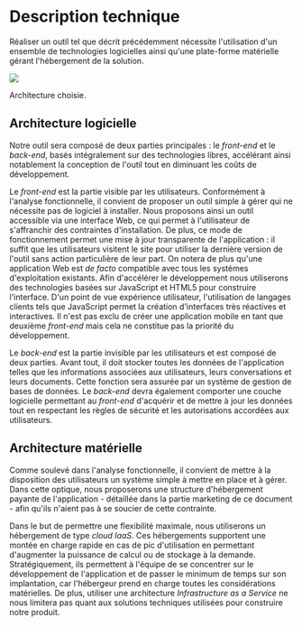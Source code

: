 # Description technique
Réaliser un outil tel que décrit précédemment nécessite l'utilisation d'un ensemble de technologies logicielles ainsi qu'une plate-forme matérielle gérant l'hébergement de la solution.

![](../../ressources/architecture.svg)

Architecture choisie.

## Architecture logicielle
Notre outil sera composé de deux parties principales : le *front-end* et le *back-end*, basés intégralement sur des technologies libres, accélérant ainsi notablement la conception de l'outil tout en diminuant les coûts de développement.

Le *front-end* est la partie visible par les utilisateurs. Conformément à l'analyse fonctionnelle, il convient de proposer un outil simple à gérer qui ne nécessite pas de logiciel à installer. Nous proposons ainsi un outil accessible via une interface Web, ce qui permet à l'utilisateur de s'affranchir des contraintes d'installation. De plus, ce mode de fonctionnement permet une mise à jour transparente de l'application : il suffit que les utilisateurs visitent le site pour utiliser la dernière version de l'outil sans action particulière de leur part. On notera de plus qu'une application Web est *de facto* compatible avec tous les systèmes d'exploitation existants. Afin d'accélérer le développement nous utiliserons des technologies basées sur JavaScript et HTML5 pour construire l'interface. D'un point de vue expérience utilisateur, l'utilisation de langages clients tels que JavaScript permet la création d'interfaces très réactives et interactives. Il n'est pas exclu de créer une application mobile en tant que deuxième *front-end* mais cela ne constitue pas la priorité du développement.

Le *back-end* est la partie invisible par les utilisateurs et est composé de deux parties. Avant tout, il doit stocker toutes les données de l'application telles que les informations associées aux utilisateurs, leurs conversations et leurs documents. Cette fonction sera assurée par un système de gestion de bases de données. Le *back-end* devra également comporter une couche logicielle permettant au *front-end* d'acquérir et de mettre à jour les données tout en respectant les règles de sécurité et les autorisations accordées aux utilisateurs.

## Architecture matérielle
Comme soulevé dans l'analyse fonctionnelle, il convient de mettre à la disposition des utilisateurs un système simple à mettre en place et à gérer. Dans cette optique, nous proposerons une structure d'hébergement payante de l'application - détaillée dans la partie marketing de ce document - afin qu'ils n'aient pas à se soucier de cette contrainte.

Dans le but de permettre une flexibilité maximale, nous utiliserons un hébergement de type *cloud IaaS*. Ces hébergements supportent une montée en charge rapide en cas de pic d'utilisation en permettant d'augmenter la puissance de calcul ou de stockage à la demande. Stratégiquement, ils permettent à l'équipe de se concentrer sur le développement de l'application et de passer le minimum de temps sur son implantation, car l'hébergeur prend en charge toutes les considérations matérielles. De plus, utiliser une architecture *Infrastructure as a Service* ne nous limitera pas quant aux solutions techniques utilisées pour construire notre produit. 

